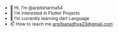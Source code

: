 - 👋 Hi, I’m @arpitsharma54
- 👀 I’m interested in Flutter Projects
- 🌱 I’m currently learning dart Language
- 📫 How to reach me arpitsanadhya23@gmail.com

<!---
arpitsharma54/arpitsharma54 is a ✨ special ✨ repository because its `README.md` (this file) appears on your GitHub profile.
You can click the Preview link to take a look at your changes.
--->
